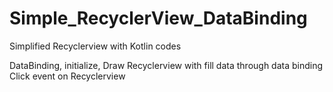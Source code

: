 # Simple_RecyclerView_DataBinding

Simplified Recyclerview with Kotlin codes

DataBinding, initialize, Draw Recyclerview with fill data through data binding
Click event on Recyclerview
